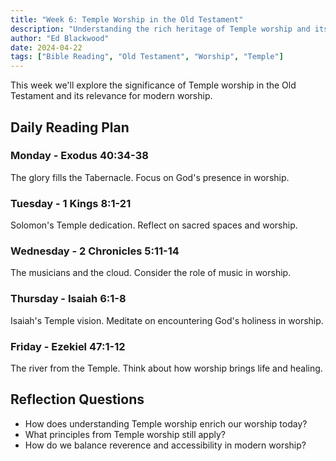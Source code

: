 ```yaml
---
title: "Week 6: Temple Worship in the Old Testament"
description: "Understanding the rich heritage of Temple worship and its meaning for today"
author: "Ed Blackwood"
date: 2024-04-22
tags: ["Bible Reading", "Old Testament", "Worship", "Temple"]
---
```


This week we'll explore the significance of Temple worship in the Old Testament and its relevance for modern worship.

## Daily Reading Plan

### Monday - Exodus 40:34-38

The glory fills the Tabernacle. Focus on God's presence in worship.

### Tuesday - 1 Kings 8:1-21

Solomon's Temple dedication. Reflect on sacred spaces and worship.

### Wednesday - 2 Chronicles 5:11-14

The musicians and the cloud. Consider the role of music in worship.

### Thursday - Isaiah 6:1-8

Isaiah's Temple vision. Meditate on encountering God's holiness in worship.

### Friday - Ezekiel 47:1-12

The river from the Temple. Think about how worship brings life and healing.

## Reflection Questions

- How does understanding Temple worship enrich our worship today?
- What principles from Temple worship still apply?
- How do we balance reverence and accessibility in modern worship?
